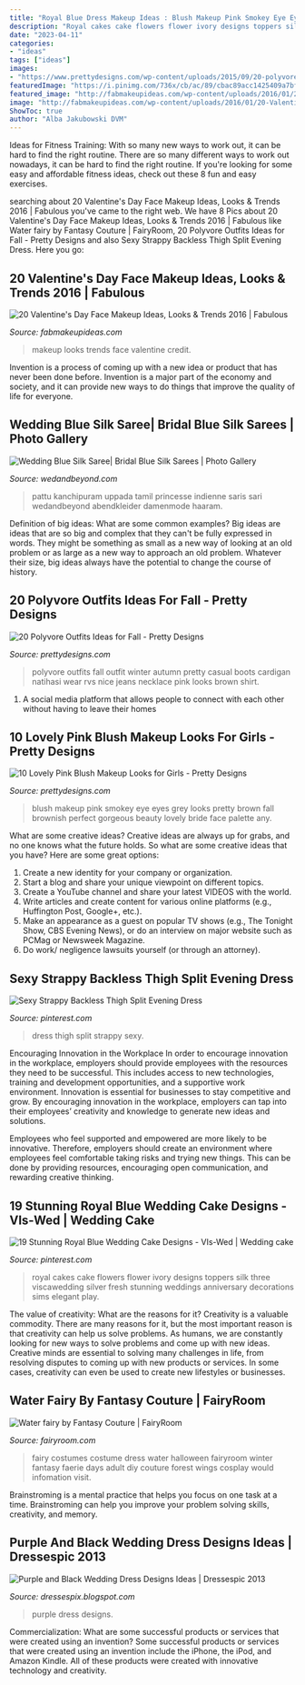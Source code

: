 ```yaml
---
title: "Royal Blue Dress Makeup Ideas : Blush Makeup Pink Smokey Eye Eyes Grey Looks Pretty Brown Fall Brownish Perfect Gorgeous Beauty Lovely Bride Face Palette Any"
description: "Royal cakes cake flowers flower ivory designs toppers silk three viscawedding silver fresh stunning weddings anniversary decorations sims elegant play"
date: "2023-04-11"
categories:
- "ideas"
tags: ["ideas"]
images:
- "https://www.prettydesigns.com/wp-content/uploads/2015/09/20-polyvore-outfits-ideas-for-fall17.jpg"
featuredImage: "https://i.pinimg.com/736x/cb/ac/89/cbac89acc1425409a7bff09052c0ce60.jpg?b=t"
featured_image: "http://fabmakeupideas.com/wp-content/uploads/2016/01/20-Valentines-Day-Face-Makeup-Ideas-Looks-Trends-2016-19.jpg"
image: "http://fabmakeupideas.com/wp-content/uploads/2016/01/20-Valentines-Day-Face-Makeup-Ideas-Looks-Trends-2016-19.jpg"
ShowToc: true
author: "Alba Jakubowski DVM"
---
```



Ideas for Fitness Training: With so many new ways to work out, it can be hard to find the right routine.
There are so many different ways to work out nowadays, it can be hard to find the right routine. If you're looking for some easy and affordable fitness ideas, check out these 8 fun and easy exercises.

	

		
searching about 20 Valentine&#039;s Day Face Makeup Ideas, Looks &amp; Trends 2016 | Fabulous you've came to the right web. We have 8 Pics about 20 Valentine&#039;s Day Face Makeup Ideas, Looks &amp; Trends 2016 | Fabulous like Water fairy by Fantasy Couture | FairyRoom, 20 Polyvore Outfits Ideas for Fall - Pretty Designs and also Sexy Strappy Backless Thigh Split Evening Dress. Here you go:
		
    
## 20 Valentine&#039;s Day Face Makeup Ideas, Looks &amp; Trends 2016 | Fabulous

<img loading=lazy src="http://fabmakeupideas.com/wp-content/uploads/2016/01/20-Valentines-Day-Face-Makeup-Ideas-Looks-Trends-2016-19.jpg" onerror="this.onerror=null;this.src='https://tse4.mm.bing.net/th?id=OIP.t3ssiwlSp0jnHhzJ15jykQHaHa&amp;pid=15.1';" alt="20 Valentine&#039;s Day Face Makeup Ideas, Looks &amp; Trends 2016 | Fabulous">

_Source: fabmakeupideas.com_

>makeup looks trends face valentine credit. 

	

Invention is a process of coming up with a new idea or product that has never been done before. Invention is a major part of the economy and society, and it can provide new ways to do things that improve the quality of life for everyone.

    
## Wedding Blue Silk Saree| Bridal Blue Silk Sarees | Photo Gallery

<img loading=lazy src="https://www.wedandbeyond.com/images/photo_gallery/category-images/15-17105022jpg.jpg" onerror="this.onerror=null;this.src='https://tse1.mm.bing.net/th?id=OIP.whs5lJnp33aYrPtdxOjfPgHaOP&amp;pid=15.1';" alt="Wedding Blue Silk Saree| Bridal Blue Silk Sarees | Photo Gallery">

_Source: wedandbeyond.com_

>pattu kanchipuram uppada tamil princesse indienne saris sari wedandbeyond abendkleider damenmode haaram. 

	

Definition of big ideas: What are some common examples?
Big ideas are ideas that are so big and complex that they can't be fully expressed in words. They might be something as small as a new way of looking at an old problem or as large as a new way to approach an old problem. Whatever their size, big ideas always have the potential to change the course of history.

    
## 20 Polyvore Outfits Ideas For Fall - Pretty Designs

<img loading=lazy src="https://www.prettydesigns.com/wp-content/uploads/2015/09/20-polyvore-outfits-ideas-for-fall17.jpg" onerror="this.onerror=null;this.src='https://tse2.mm.bing.net/th?id=OIP.nNuhYxHL40Xa85y95rkN7QHaMo&amp;pid=15.1';" alt="20 Polyvore Outfits Ideas for Fall - Pretty Designs">

_Source: prettydesigns.com_

>polyvore outfits fall outfit winter autumn pretty casual boots cardigan natihasi wear rvs nice jeans necklace pink looks brown shirt. 

	

1. A social media platform that allows people to connect with each other without having to leave their homes 

    
## 10 Lovely Pink Blush Makeup Looks For Girls - Pretty Designs

<img loading=lazy src="https://www.prettydesigns.com/wp-content/uploads/2014/07/Brownish-Grey-Smokey-Eyes-and-Pink-Blush.jpg" onerror="this.onerror=null;this.src='https://tse1.mm.bing.net/th?id=OIP.1P8Nzs6uyTw2mHFmXey_kAHaKZ&amp;pid=15.1';" alt="10 Lovely Pink Blush Makeup Looks for Girls - Pretty Designs">

_Source: prettydesigns.com_

>blush makeup pink smokey eye eyes grey looks pretty brown fall brownish perfect gorgeous beauty lovely bride face palette any. 

	

What are some creative ideas?
Creative ideas are always up for grabs, and no one knows what the future holds. So what are some creative ideas that you have? Here are some great options: 
1. Create a new identity for your company or organization.
2. Start a blog and share your unique viewpoint on different topics.
3. Create a YouTube channel and share your latest VIDEOS with the world. 
4. Write articles and create content for various online platforms (e.g., Huffington Post, Google+, etc.). 
5. Make an appearance as a guest on popular TV shows (e.g., The Tonight Show, CBS Evening News), or do an interview on major website such as PCMag or Newsweek Magazine. 
6. Do work/ negligence lawsuits yourself (or through an attorney).

    
## Sexy Strappy Backless Thigh Split Evening Dress

<img loading=lazy src="https://i.pinimg.com/736x/cb/ac/89/cbac89acc1425409a7bff09052c0ce60.jpg?b=t" onerror="this.onerror=null;this.src='https://tse1.mm.bing.net/th?id=OIP.LFAozfJuPeIWpqvZNuAl4AHaJ3&amp;pid=15.1';" alt="Sexy Strappy Backless Thigh Split Evening Dress">

_Source: pinterest.com_

>dress thigh split strappy sexy. 

	

Encouraging Innovation in the Workplace
In order to encourage innovation in the workplace, employers should provide employees with the resources they need to be successful. This includes access to new technologies, training and development opportunities, and a supportive work environment.
Innovation is essential for businesses to stay competitive and grow. By encouraging innovation in the workplace, employers can tap into their employees’ creativity and knowledge to generate new ideas and solutions.

Employees who feel supported and empowered are more likely to be innovative. Therefore, employers should create an environment where employees feel comfortable taking risks and trying new things. This can be done by providing resources, encouraging open communication, and rewarding creative thinking.

    
## 19 Stunning Royal Blue Wedding Cake Designs - VIs-Wed | Wedding Cake

<img loading=lazy src="https://i.pinimg.com/736x/a6/75/64/a67564367eb389b9bdebee9717ac8289.jpg" onerror="this.onerror=null;this.src='https://tse3.mm.bing.net/th?id=OIP.Jn3OirUG_lSOmgrdjnaNRAHaJ3&amp;pid=15.1';" alt="19 Stunning Royal Blue Wedding Cake Designs - VIs-Wed | Wedding cake">

_Source: pinterest.com_

>royal cakes cake flowers flower ivory designs toppers silk three viscawedding silver fresh stunning weddings anniversary decorations sims elegant play. 

	

The value of creativity: What are the reasons for it?
Creativity is a valuable commodity. There are many reasons for it, but the most important reason is that creativity can help us solve problems. As humans, we are constantly looking for new ways to solve problems and come up with new ideas. Creative minds are essential to solving many challenges in life, from resolving disputes to coming up with new products or services. In some cases, creativity can even be used to create new lifestyles or businesses.

    
## Water Fairy By Fantasy Couture | FairyRoom

<img loading=lazy src="https://fairyroom.com/WP/wp-content/uploads/2012/10/34110070978.jpeg" onerror="this.onerror=null;this.src='https://tse1.mm.bing.net/th?id=OIP.IOilAmHZBwaQk3cl5raETAHaJ3&amp;pid=15.1';" alt="Water fairy by Fantasy Couture | FairyRoom">

_Source: fairyroom.com_

>fairy costumes costume dress water halloween fairyroom winter fantasy faerie days adult diy couture forest wings cosplay would infomation visit. 

	

Brainstroming is a mental practice that helps you focus on one task at a time. Brainstroming can help you improve your problem solving skills, creativity, and memory.

    
## Purple And Black Wedding Dress Designs Ideas | Dressespic 2013

<img loading=lazy src="http://3.bp.blogspot.com/-MhiahxZwrUw/TymXIwWT9UI/AAAAAAAAA5Q/Nb3GVc6UvNA/s1600/Purple-wedding-dress-14.jpg" onerror="this.onerror=null;this.src='https://tse3.mm.bing.net/th?id=OIP.oOK1oLwRLLxqzfNcjHYA1AAAAA&amp;pid=15.1';" alt="Purple and Black Wedding Dress Designs Ideas | Dressespic 2013">

_Source: dressespix.blogspot.com_

>purple dress designs. 

	

Commercialization: What are some successful products or services that were created using an invention?
Some successful products or services that were created using an invention include the iPhone, the iPod, and Amazon Kindle. All of these products were created with innovative technology and creativity.

